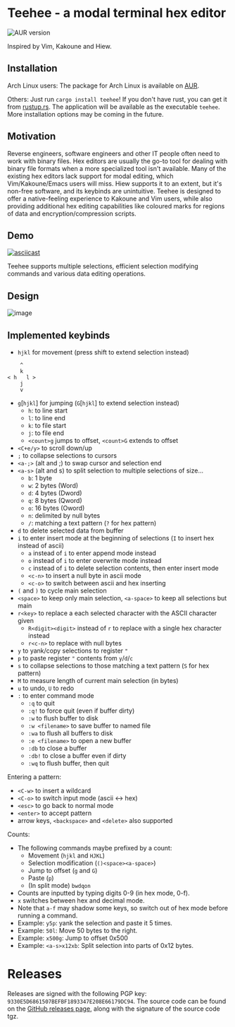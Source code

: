 # Teehee - a modal terminal hex editor

![AUR version](https://img.shields.io/aur/version/teehee)

Inspired by Vim, Kakoune and Hiew.

## Installation
Arch Linux users: The package for Arch Linux is available on [AUR](https://aur.archlinux.org/packages/teehee/).

Others: Just run `cargo install teehee`! If you don't have rust, you can get it from [rustup.rs](https://rustup.rs).
The application will be available as the executable `teehee`. More installation options may be coming in the future.

## Motivation

Reverse engineers, software engineers and other IT people often need to work with binary files. Hex editors are usually the go-to tool for dealing with binary file formats when a more specialized tool isn't available. Many of the existing hex editors lack support for modal editing, which Vim/Kakoune/Emacs users will miss. Hiew supports it to an extent, but it's non-free software, and its keybinds are unintuitive. Teehee is designed to offer a native-feeling experience to Kakoune and Vim users, while also providing additional hex editing capabilities like coloured marks for regions of data and encryption/compression scripts.

## Demo

[![asciicast](https://asciinema.org/a/349728.svg)](https://asciinema.org/a/349728)

Teehee supports multiple selections, efficient selection modifying commands and various data editing operations.

## Design

![image](https://user-images.githubusercontent.com/6651822/87162730-010efe00-c2cf-11ea-8a0e-f90fbd209cec.png)

## Implemented keybinds
* `hjkl` for movement (press shift to extend selection instead)
```
    ^
    k
< h   l >
    j
    v
```
* `g`[`hjkl`] for jumping (`G`[`hjkl`] to extend selection instead)
    * `h`: to line start
    * `l`: to line end
    * `k`: to file start
    * `j`: to file end
    * `<count>g` jumps to offset, `<count>G` extends to offset
* `<C+e/y>` to scroll down/up
* `;` to collapse selections to cursors
* `<a-;>` (alt and ;) to swap cursor and selection end
* `<a-s>` (alt and s) to split selection to multiple selections of size...
    * `b`: 1 byte
    * `w`: 2 bytes (Word)
    * `d`: 4 bytes (Dword)
    * `q`: 8 bytes (Qword)
    * `o`: 16 bytes (Oword)
    * `n`: delimited by null bytes
    * `/`: matching a text pattern (`?` for hex pattern)
* `d` to delete selected data from buffer
* `i` to enter insert mode at the beginning of selections (`I` to insert hex instead of ascii)
    * `a` instead of `i` to enter append mode instead
    * `o` instead of `i` to enter overwrite mode instead
    * `c` instead of `i` to delete selection contents, then enter insert mode
    * `<c-n>` to insert a null byte in ascii mode
    * `<c-o>` to switch between ascii and hex inserting
* `(` and `)` to cycle main selection
* `<space>` to keep only main selection, `<a-space>` to keep all selections but main
* `r<key>` to replace a each selected character with the ASCII character given
    * `R<digit><digit>` instead of `r` to replace with a single hex character instead
    * `r<c-n>` to replace with null bytes
* `y` to yank/copy selections to register `"`
* `p` to paste register `"` contents from `y`/`d`/`c`
* `s` to collapse selections to those matching a text pattern (`S` for hex pattern)
* `M` to measure length of current main selection (in bytes)
* `u` to undo, `U` to redo
* `:` to enter command mode
    * `:q` to quit
    * `:q!` to force quit (even if buffer dirty)
    * `:w` to flush buffer to disk
    * `:w <filename>` to save buffer to named file
    * `:wa` to flush all buffers to disk
    * `:e <filename>` to open a new buffer
    * `:db` to close a buffer
    * `:db!` to close a buffer even if dirty
    * `:wq` to flush buffer, then quit

Entering a pattern:

* `<C-w>` to insert a wildcard
* `<C-o>` to switch input mode (ascii <-> hex)
* `<esc>` to go back to normal mode
* `<enter>` to accept pattern
* arrow keys, `<backspace>` and `<delete>` also supported

Counts:
* The following commands maybe prefixed by a count:
    * Movement (`hjkl` and `HJKL`)
    * Selection modification (`()<space><a-space>`)
    * Jump to offset (`g` and `G`)
    * Paste (`p`)
    * (In split mode) `bwdqon`
* Counts are inputted by typing digits 0-9 (in hex mode, 0-f).
* `x` switches between hex and decimal mode.
* Note that `a-f` may shadow some keys, so switch out of hex mode before running
  a command.
* Example: `y5p`: yank the selection and paste it 5 times.
* Example: `50l`: Move 50 bytes to the right.
* Example: `x500g`: Jump to offset 0x500
* Example: `<a-s>x12xb`: Split selection into parts of 0x12 bytes.

# Releases
Releases are signed with the following PGP key:
`9330E5D6861507BEFBF1893347E208E66179DC94`. The source code can be found on
the [GitHub releases page](https://github.com/Gskartwii/teehee/releases), along
with the signature of the source code tgz.
